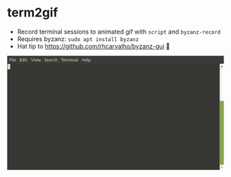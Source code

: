 # term2gif

* Record terminal sessions to animated gif with `script` and `byzanz-record`
* Requires byzanz: `sudo apt install byzanz`
* Hat tip to https://github.com/rhcarvalho/byzanz-gui 🎩

![terminal](./readme.gif)
